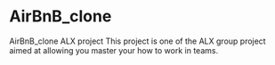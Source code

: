 # AirBnB_clone
AirBnB_clone ALX project
This project is one of the ALX group project aimed at allowing you master your how to work in teams.
